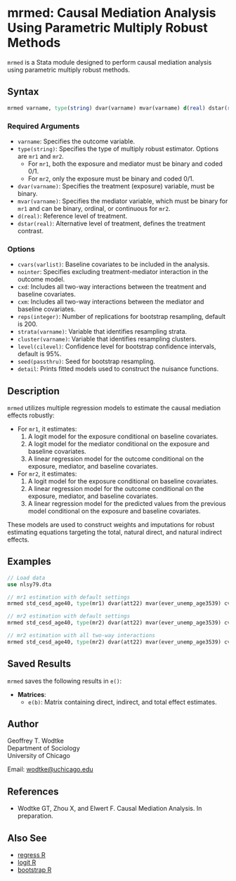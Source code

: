 # mrmed: Causal Mediation Analysis Using Parametric Multiply Robust Methods

`mrmed` is a Stata module designed to perform causal mediation analysis using parametric multiply robust methods.

## Syntax

```stata
mrmed varname, type(string) dvar(varname) mvar(varname) d(real) dstar(real) [options]
```

### Required Arguments

- `varname`: Specifies the outcome variable.
- `type(string)`: Specifies the type of multiply robust estimator. Options are `mr1` and `mr2`. 
  - For `mr1`, both the exposure and mediator must be binary and coded 0/1.
  - For `mr2`, only the exposure must be binary and coded 0/1.
- `dvar(varname)`: Specifies the treatment (exposure) variable, must be binary.
- `mvar(varname)`: Specifies the mediator variable, which must be binary for `mr1` and can be binary, ordinal, or continuous for `mr2`.
- `d(real)`: Reference level of treatment.
- `dstar(real)`: Alternative level of treatment, defines the treatment contrast.

### Options

- `cvars(varlist)`: Baseline covariates to be included in the analysis.
- `nointer`: Specifies excluding treatment-mediator interaction in the outcome model.
- `cxd`: Includes all two-way interactions between the treatment and baseline covariates.
- `cxm`: Includes all two-way interactions between the mediator and baseline covariates.
- `reps(integer)`: Number of replications for bootstrap resampling, default is 200.
- `strata(varname)`: Variable that identifies resampling strata.
- `cluster(varname)`: Variable that identifies resampling clusters.
- `level(cilevel)`: Confidence level for bootstrap confidence intervals, default is 95%.
- `seed(passthru)`: Seed for bootstrap resampling.
- `detail`: Prints fitted models used to construct the nuisance functions.

## Description

`mrmed` utilizes multiple regression models to estimate the causal mediation effects robustly:
- For `mr1`, it estimates:
  1. A logit model for the exposure conditional on baseline covariates.
  2. A logit model for the mediator conditional on the exposure and baseline covariates.
  3. A linear regression model for the outcome conditional on the exposure, mediator, and baseline covariates.
- For `mr2`, it estimates:
  1. A logit model for the exposure conditional on baseline covariates.
  2. A linear regression model for the outcome conditional on the exposure, mediator, and baseline covariates.
  3. A linear regression model for the predicted values from the previous model conditional on the exposure and baseline covariates.

These models are used to construct weights and imputations for robust estimating equations targeting the total, natural direct, and natural indirect effects.

## Examples

```stata
// Load data
use nlsy79.dta

// mr1 estimation with default settings
mrmed std_cesd_age40, type(mr1) dvar(att22) mvar(ever_unemp_age3539) cvars(female black hispan paredu parprof parinc_prank famsize afqt3) d(1) dstar(0) reps(1000)

// mr2 estimation with default settings
mrmed std_cesd_age40, type(mr2) dvar(att22) mvar(ever_unemp_age3539) cvars(female black hispan paredu parprof parinc_prank famsize afqt3) d(1) dstar(0) reps(1000)

// mr2 estimation with all two-way interactions
mrmed std_cesd_age40, type(mr2) dvar(att22) mvar(ever_unemp_age3539) cvars(female black hispan paredu parprof parinc_prank famsize afqt3) d(1) dstar(0) cxd cxm reps(1000)
```

## Saved Results

`mrmed` saves the following results in `e()`:

- **Matrices**:
  - `e(b)`: Matrix containing direct, indirect, and total effect estimates.

## Author

Geoffrey T. Wodtke  
Department of Sociology  
University of Chicago

Email: [wodtke@uchicago.edu](mailto:wodtke@uchicago.edu)

## References

- Wodtke GT, Zhou X, and Elwert F. Causal Mediation Analysis. In preparation.

## Also See

- [regress R](#)
- [logit R](#)
- [bootstrap R](#)
